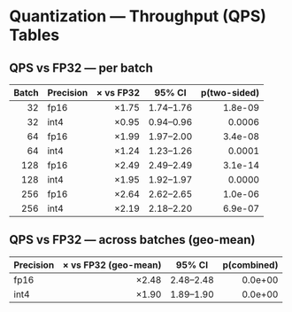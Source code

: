 # Quantization — Throughput (QPS) Tables
## QPS vs FP32 — per batch
| Batch | Precision | × vs FP32 | 95% CI | p(two-sided) |
| ---: | --- | ---: | --- | ---: |
| 32 | fp16 | ×1.75 | 1.74–1.76 | 1.8e-09 |
| 32 | int4 | ×0.95 | 0.94–0.96 | 0.0006 |
| 64 | fp16 | ×1.99 | 1.97–2.00 | 3.4e-08 |
| 64 | int4 | ×1.24 | 1.23–1.26 | 0.0001 |
| 128 | fp16 | ×2.49 | 2.49–2.49 | 3.1e-14 |
| 128 | int4 | ×1.95 | 1.92–1.97 | 0.0000 |
| 256 | fp16 | ×2.64 | 2.62–2.65 | 1.0e-06 |
| 256 | int4 | ×2.19 | 2.18–2.20 | 6.9e-07 |

## QPS vs FP32 — across batches (geo-mean)
| Precision | × vs FP32 (geo-mean) | 95% CI | p(combined) |
| --- | ---: | --- | ---: |
| fp16 | ×2.48 | 2.48–2.48 | 0.0e+00 |
| int4 | ×1.90 | 1.89–1.90 | 0.0e+00 |
